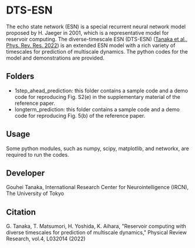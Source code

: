 # DTS-ESN
The echo state network (ESN) is a special recurrent neural network model proposed by H. Jaeger in 2001, which is a representative model for reservoir computing.
The diverse-timescale ESN (DTS-ESN) ([Tanaka et al., Phys. Rev. Res. 2022](https://journals.aps.org/prresearch/abstract/10.1103/PhysRevResearch.4.L032014)) is an extended ESN model with a rich variety of timescales for prediction of multiscale dynamics.
The python codes for the model and demonstrations are provided.  

  ## Folders
  * 1step_ahead_prediction: this folder contains a sample code and a demo code for reproducing Fig. S2(e) in the supplementary material of the reference paper.
  * longterm_prediction: this folder contains a sample code and a demo code for reproducing Fig. 5(b) of the reference paper.

  ## Usage
  Some python modules, such as numpy, scipy, matplotlib, and networkx, are required to run the codes.
  
  ## Developer
  Gouhei Tanaka, International Research Center for Neurointelligence (IRCN), The University of Tokyo
  
  ## Citation
  G. Tanaka, T. Matsumori, H. Yoshida, K. Aihara, "Reservoir computing with diverse timescales for prediction of multiscale dynamics," Physical Review Research, vol.4, L032014 (2022)
